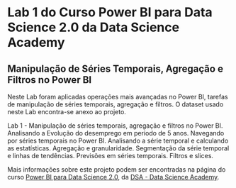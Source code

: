 # Lab 1 do Curso Power BI para Data Science 2.0 da Data Science Academy

## Manipulação de Séries Temporais, Agregação e Filtros no Power BI


Neste Lab foram aplicadas operações mais avançadas no Power BI, tarefas de manipulação de séries temporais, agregação e filtros. O dataset usado neste Lab encontra-se anexo ao projeto.


Lab 1 - Manipulação de séries temporais, agregação e filtros no Power BI. Analisando a Evolução do desemprego em período de 5 anos. Navegando por séries temporais no Power BI. Analisando a série temporal e calculando as estatísticas. Agregação e granularidade. Segmentação da série temporal e linhas de tendências. Previsões em séries temporais. Filtros e slices.

Mais informações sobre este projeto podem ser encontradas na página do curso [Power BI para Data Science 2.0](https://www.datascienceacademy.com.br/course/microsoft-power-bi-para-data-science), da [DSA - Data Science Academy](https://www.datascienceacademy.com.br).
